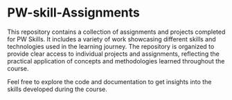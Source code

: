 # PW-skill-Assignments
This repository contains a collection of assignments and projects completed for PW Skills. It includes a variety of work showcasing different skills and technologies used in the learning journey. The repository is organized to provide clear access to individual projects and assignments, reflecting the practical application of concepts and methodologies learned throughout the course.

Feel free to explore the code and documentation to get insights into the skills developed during the course.

